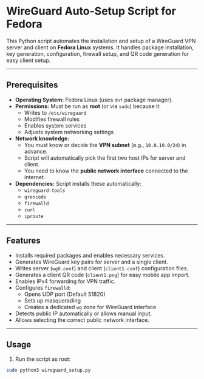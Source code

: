 # WireGuard Auto-Setup Script for Fedora

This Python script automates the installation and setup of a WireGuard VPN server and client on **Fedora Linux** systems. It handles package installation, key generation, configuration, firewall setup, and QR code generation for easy client setup.

---

## Prerequisites

- **Operating System:** Fedora Linux (uses `dnf` package manager).
- **Permissions:** Must be run as **root** (or via `sudo`) because it:
  - Writes to `/etc/wireguard`
  - Modifies firewall rules
  - Enables system services
  - Adjusts system networking settings
- **Network knowledge:**
  - You must know or decide the **VPN subnet** (e.g., `10.0.10.0/24`) in advance.
  - Script will automatically pick the first two host IPs for server and client.
  - You need to know the **public network interface** connected to the internet.
- **Dependencies:** Script installs these automatically:
  - `wireguard-tools`
  - `qrencode`
  - `firewalld`
  - `curl`
  - `iproute`

---

## Features

- Installs required packages and enables necessary services.
- Generates WireGuard key pairs for server and a single client.
- Writes server (`wg0.conf`) and client (`client1.conf`) configuration files.
- Generates a client QR code (`client1.png`) for easy mobile app import.
- Enables IPv4 forwarding for VPN traffic.
- Configures `firewalld`:
  - Opens UDP port (Default 51820)
  - Sets up masquerading
  - Creates a dedicated `wg` zone for WireGuard interface
- Detects public IP automatically or allows manual input.
- Allows selecting the correct public network interface.

---

## Usage

1. Run the script as root:

```bash
sudo python3 wireguard_setup.py
